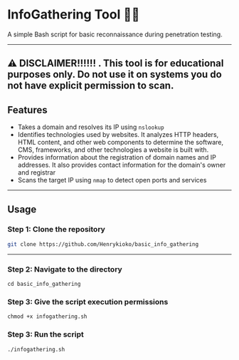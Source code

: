 # InfoGathering Tool 🕵️‍♂️

A simple Bash script for basic reconnaissance during penetration testing.

---
⚠️ DISCLAIMER!!!!!!
.
    This tool is for educational purposes only.
    Do not use it on systems you do not have explicit permission to scan.
---
## Features

- Takes a domain and resolves its IP using `nslookup`
- Identifies technologies used by websites. It analyzes HTTP headers, HTML content, and other web components to determine the software, CMS, frameworks, and other technologies a website is built with.
- Provides information about the registration of domain names and IP addresses. It also provides contact information for the domain's owner and registrar
- Scans the target IP using `nmap` to detect open ports and services

---

## Usage

### Step 1: Clone the repository
```bash
git clone https://github.com/Henrykioko/basic_info_gathering
```
----
### Step 2: Navigate to the directory
```
cd basic_info_gathering
```
### Step 3: Give the script execution permissions
```
chmod +x infogathering.sh
``` 
### Step 3: Run the script
``` 
./infogathering.sh
```
